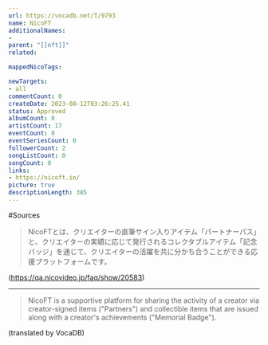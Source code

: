 ```yaml
---
url: https://vocadb.net/T/9793
name: NicoFT
additionalNames: 
- 
parent: "[[nft]]"
related:

mappedNicoTags:

newTargets:
- all
commentCount: 0
createDate: 2023-08-12T03:26:25.41
status: Approved
albumCount: 0
artistCount: 17
eventCount: 0
eventSeriesCount: 0
followerCount: 2
songListCount: 0
songCount: 0
links: 
- https://nicoft.io/
picture: true
descriptionLength: 385
---
```


#Sources

> NicoFTとは、クリエイターの直筆サイン入りアイテム「パートナーパス」と、クリエイターの実績に応じて発行されるコレクタブルアイテム「記念バッジ」を通じて、クリエイターの活躍を共に分かち合うことができる応援プラットフォームです。

(https://qa.nicovideo.jp/faq/show/20583)

---

> NicoFT is a supportive platform for sharing the activity of a creator via creator-signed items ("Partners") and collectible items that are issued along with a creator's achievements ("Memorial Badge").

(translated by VocaDB)